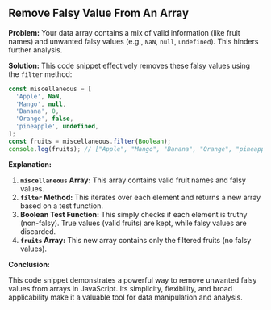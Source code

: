 ## Remove Falsy Value From An Array

**Problem:** Your data array contains a mix of valid information (like fruit names) and unwanted falsy values (e.g., `NaN`, `null`, `undefined`). This hinders further analysis.

**Solution:** This code snippet effectively removes these falsy values using the `filter` method:

```javascript
const miscellaneous = [
  'Apple', NaN,
  'Mango', null,
  'Banana', 0,
  'Orange', false,
  'pineapple', undefined,
];
const fruits = miscellaneous.filter(Boolean);
console.log(fruits); // ["Apple", "Mango", "Banana", "Orange", "pineapple"]
```

**Explanation:**

1. **`miscellaneous` Array:** This array contains valid fruit names and falsy values.
2. **`filter` Method:** This iterates over each element and returns a new array based on a test function.
3. **Boolean Test Function:** This simply checks if each element is truthy (non-falsy). True values (valid fruits) are kept, while falsy values are discarded.
4. **`fruits` Array:** This new array contains only the filtered fruits (no falsy values).

**Conclusion:**

This code snippet demonstrates a powerful way to remove unwanted falsy values from arrays in JavaScript. Its simplicity, flexibility, and broad applicability make it a valuable tool for data manipulation and analysis.
